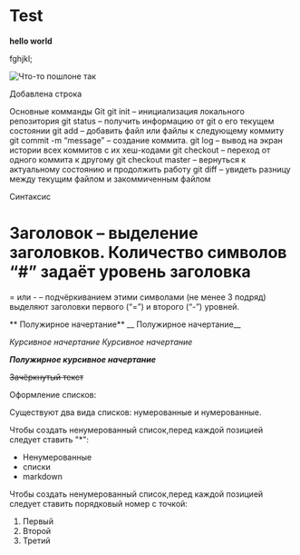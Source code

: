 # Test

**hello world**

fghjkl;

![Что-то пошлоне так](/1/2/1.png "Кошка")

Добавлена строка

Основные комманды Git
git init – инициализация локального репозитория
git status – получить информацию от git о его текущем состоянии
git add – добавить файл или файлы к следующему коммиту
git commit -m “message” – создание коммита.
git log – вывод на экран истории всех коммитов с их хеш-кодами
git checkout – переход от одного коммита к другому
git checkout master – вернуться к актуальному состоянию и продолжить работу
git diff – увидеть разницу между текущим файлом и закоммиченным файлом

Синтаксис
# Заголовок – выделение заголовков. Количество символов “#” задаёт уровень заголовка

= или - – подчёркиванием этими символами (не менее 3 подряд) выделяют заголовки  первого (“=”) и второго (“-”) уровней.

** Полужирное начертание** 
__ Полужирное начертание__

*Курсивное начертание* _Курсивное начертание_

***Полужирное курсивное начертание***

~~Зачёркнутый текст~~

Оформление списков:

Существуют два вида списков: нумерованные и нумерованные.

Чтобы создать ненумерованный список,перед каждой позицией следует ставить "*":
* Ненумерованные
* списки
* markdown

Чтобы создать ненумерованный список,перед каждой позицией следует ставить порядковый номер с точкой:
1. Первый
2. Второй 
3. Третий 